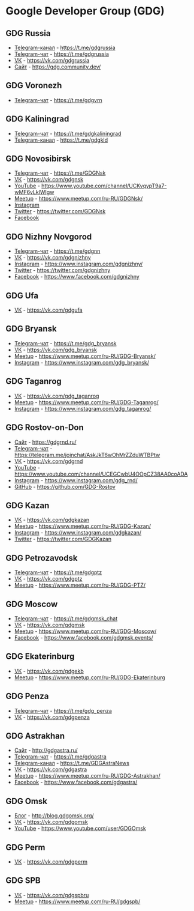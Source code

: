 # Google Developer Group (GDG)
<!--
## GDG
- [Сайт]()
- [Telegram-чат]()
- [VK]()
- [YouTube]()
- [Meetup]()
- [Instagram]()
- [Twitter]()
- [Facebook]()
- [GitHub]()
-->

## GDG Russia
- [Telegram-канал](https://t.me/gdgrussia) - https://t.me/gdgrussia
- [Telegram-чат](https://t.me/gdgrussiachat) - https://t.me/gdgrussia
- [VK](https://vk.com/gdgrussia) - https://vk.com/gdgrussia
- [Сайт](https://gdg.community.dev/) - https://gdg.community.dev/

## GDG Voronezh
- [Telegram-чат](https://t.me/gdgvrn) - https://t.me/gdgvrn

## GDG Kaliningrad
- [Telegram-чат](https://t.me/gdgkaliningrad) - https://t.me/gdgkaliningrad
- [Telegram-канал](https://t.me/gdgkld) - https://t.me/gdgkld

## GDG Novosibirsk
- [Telegram-чат](https://t.me/GDGNsk) - https://t.me/GDGNsk
- [VK](https://vk.com/gdgnsk) - https://vk.com/gdgnsk
- [YouTube](https://www.youtube.com/channel/UCKvqypT9a7-wMF6vLklWIgw) - https://www.youtube.com/channel/UCKvqypT9a7-wMF6vLklWIgw
- [Meetup](https://www.meetup.com/ru-RU/GDGNsk/) - https://www.meetup.com/ru-RU/GDGNsk/
- [Instagram]()
- [Twitter](https://twitter.com/GDGNsk) - https://twitter.com/GDGNsk
- [Facebook]()

## GDG Nizhny Novgorod
- [Telegram-чат](https://t.me/gdgnn) - https://t.me/gdgnn
- [VK](https://vk.com/gdgnizhny) - https://vk.com/gdgnizhny
- [Instagram](https://www.instagram.com/gdgnizhny/) - https://www.instagram.com/gdgnizhny/
- [Twitter](https://twitter.com/gdgnizhny) - https://twitter.com/gdgnizhny
- [Facebook](https://www.facebook.com/gdgnizhny) - https://www.facebook.com/gdgnizhny

## GDG Ufa
- [VK](https://vk.com/gdgufa) - https://vk.com/gdgufa

## GDG Bryansk
- [Telegram-чат](https://t.me/gdg_bryansk) - https://t.me/gdg_bryansk
- [VK](https://vk.com/gdg_bryansk) - https://vk.com/gdg_bryansk
- [Meetup](https://www.meetup.com/ru-RU/GDG-Bryansk/) - https://www.meetup.com/ru-RU/GDG-Bryansk/
- [Instagram](https://www.instagram.com/gdg_bryansk/) - https://www.instagram.com/gdg_bryansk/

## GDG Taganrog
- [VK](https://vk.com/gdg_taganrog) - https://vk.com/gdg_taganrog
- [Meetup](https://www.meetup.com/ru-RU/GDG-Taganrog/) - https://www.meetup.com/ru-RU/GDG-Taganrog/
- [Instagram](https://www.instagram.com/gdg_taganrog/) - https://www.instagram.com/gdg_taganrog/

## GDG Rostov-on-Don
- [Сайт](https://gdgrnd.ru/) - https://gdgrnd.ru/
- [Telegram-чат](https://telegram.me/joinchat/AskJkT6wOhMrZZduWTBPtw) - https://telegram.me/joinchat/AskJkT6wOhMrZZduWTBPtw
- [VK](https://vk.com/gdgrnd) - https://vk.com/gdgrnd
- [YouTube](https://www.youtube.com/channel/UCEGCwbU4OOpCZ38AA0coADA) - https://www.youtube.com/channel/UCEGCwbU4OOpCZ38AA0coADA
- [Instagram](https://www.instagram.com/gdg_rnd/) - https://www.instagram.com/gdg_rnd/
- [GitHub](https://github.com/GDG-Rostov) - https://github.com/GDG-Rostov

## GDG Kazan
- [VK](https://vk.com/gdgkazan) - https://vk.com/gdgkazan
- [Meetup](https://www.meetup.com/ru-RU/GDG-Kazan/) - https://www.meetup.com/ru-RU/GDG-Kazan/
- [Instagram](https://www.instagram.com/gdgkazan/) - https://www.instagram.com/gdgkazan/
- [Twitter](https://twitter.com/GDGKazan) - https://twitter.com/GDGKazan

## GDG Petrozavodsk
- [Telegram-чат](https://t.me/gdgptz) - https://t.me/gdgptz
- [VK](https://vk.com/gdgptz) - https://vk.com/gdgptz
- [Meetup](https://www.meetup.com/ru-RU/GDG-PTZ/) - https://www.meetup.com/ru-RU/GDG-PTZ/

## GDG Moscow
- [Telegram-чат](https://t.me/gdgmsk_chat) - https://t.me/gdgmsk_chat
- [VK](https://vk.com/gdgms) - https://vk.com/gdgmsk
- [Meetup](https://www.meetup.com/ru-RU/GDG-Moscow/) - https://www.meetup.com/ru-RU/GDG-Moscow/
- [Facebook](https://www.facebook.com/gdgmsk.events/) - https://www.facebook.com/gdgmsk.events/

## GDG Ekaterinburg
- [VK](https://vk.com/gdgekb) - https://vk.com/gdgekb
- [Meetup](https://www.meetup.com/ru-RU/GDG-Ekaterinburg) - https://www.meetup.com/ru-RU/GDG-Ekaterinburg

## GDG Penza
- [Telegram-чат](https://t.me/gdg_penza) - https://t.me/gdg_penza
- [VK](https://vk.com/gdgpenza) - https://vk.com/gdgpenza

## GDG Astrakhan
- [Сайт](http://gdgastra.ru/) - http://gdgastra.ru/
- [Telegram-чат](https://t.me/gdgastra) - https://t.me/gdgastra
- [Telegram-канал](https://t.me/GDGAstraNews) - https://t.me/GDGAstraNews
- [VK](https://vk.com/gdgastra) - https://vk.com/gdgastra
- [Meetup](https://www.meetup.com/ru-RU/GDG-Astrakhan/) - https://www.meetup.com/ru-RU/GDG-Astrakhan/
- [Facebook](https://www.facebook.com/gdgastra/) - https://www.facebook.com/gdgastra/

## GDG Omsk
- [Блог](http://blog.gdgomsk.org/) - http://blog.gdgomsk.org/
- [VK](https://vk.com/gdgomsk) - https://vk.com/gdgomsk
- [YouTube](https://www.youtube.com/user/GDGOmsk) - https://www.youtube.com/user/GDGOmsk

## GDG Perm
- [VK](https://vk.com/gdgperm) - https://vk.com/gdgperm

## GDG SPB
- [VK](https://vk.com/gdgspbru) - https://vk.com/gdgspbru
- [Meetup](https://www.meetup.com/ru-RU/gdgspb/) - https://www.meetup.com/ru-RU/gdgspb/
